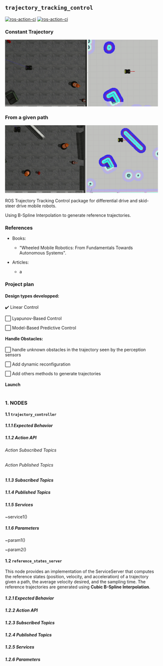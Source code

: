 ## ```trajectory_tracking_control```

[![ros-action-ci](https://github.com/rafaelbarretorb/trajectory_tracking_control/actions/workflows/action-ros-ci.yaml/badge.svg)](https://github.com/rafaelbarretorb/trajectory_tracking_control/actions/workflows/action-ros-ci.yaml) [![ros-action-ci](https://github.com/rafaelbarretorb/trajectory_tracking_control/actions/workflows/action-ros-ci.yaml/badge.svg)](https://github.com/rafaelbarretorb/trajectory_tracking_control/actions/workflows/action-ros-ci.yaml)

### Constant Trajectory
![](docs/const_traj.gif)

### From a given path
![](docs/no_const_traj.gif)

ROS Trajectory Tracking Control package for differential drive and skid-steer drive mobile robots.

Using B-Spline Interpolation to generate reference trajectories.

### References

- Books:
  - "Wheeled Mobile Robotics: From Fundamentals Towards Autonomous Systems".

- Articles:
  - a
### Project plan
#### Design types developped:

:heavy_check_mark: Linear Control

⬜️ Lyapunov-Based Control

⬜️ Model-Based Predictive Control


#### Handle Obstacles:
⬜️ handle unknown obstacles in the trajectory seen by the perception sensors

⬜️ Add dynamic reconfiguration

⬜️ Add others methods to generate trajectories

#### Launch

```
```

### 1. NODES

#### 1.1 ```trajectory_controller```

##### 1.1.1 Expected Behavior

##### 1.1.2 Action API

###### Action Subscribed Topics

###### Action Published Topics

##### 1.1.3 Subscribed Topics

##### 1.1.4 Published Topics

##### 1.1.5 Services

~service1()


##### 1.1.6 Parameters
~param1()

~param2()

#### 1.2 ```reference_states_server```

This node provides an implementation of the ServiceServer that computes the reference states (position, velocity, and acceleration) of a trajectory given a path, the average velocity desired, and the sampling time. The reference trajectories are generated using **Cubic B-Spline Interpolation**.

##### 1.2.1 Expected Behavior

##### 1.2.2 Action API

##### 1.2.3 Subscribed Topics

##### 1.2.4 Published Topics

##### 1.2.5 Services

##### 1.2.6 Parameters